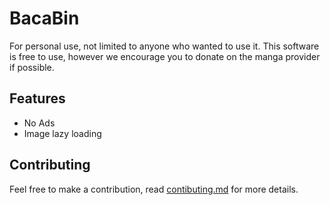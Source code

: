 # BacaBin

For personal use, not limited to anyone who wanted to use it. This software is free to use, however we encourage you to donate on the manga provider if possible.

## Features

- No Ads
- Image lazy loading

## Contributing

Feel free to make a contribution, read [contibuting.md](./contributing.md) for more details.
